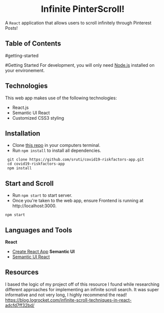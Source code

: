 <h1 align="center">Infinite PinterScroll!</h1>

A `React` application that allows users to scroll infinitely through Pinterest Posts!

## Table of Contents
#getting-started

#Getting Started
For development, you will only need [Node.js](https://nodejs.org/en/) installed on your environement.

## Technologies
This web app makes use of the following technologies:

- React.js
- Semantic UI React
- Customized CSS3 styling

## Installation
- Clone [this repo](https://github.com/rlc900/infinite-pinterest.git) in your computers terminal.
- Run `npm install` to install all dependencies.

```
 git clone https://github.com/sruti/covid19-riskfactors-app.git
 cd covid19-riskfactors-app
 npm install
```

## Start and Scroll
- Run `npm start` to start server.
- Once you're taken to the web app, ensure Frontend is running at http://localhost:3000.
```
npm start
```

## Languages and Tools
**React**
- [Create React App](https://reactjs.org/docs/create-a-new-react-app.html)
**Semantic UI**
- [Semantic UI React](https://react.semantic-ui.com/)

## Resources
I based the logic of my project off of this resource I found while researching different approaches for implementing an infinite scroll search. It was super informative and not very long, I highly recommend the read!
https://blog.logrocket.com/infinite-scroll-techniques-in-react-adcfd7ff32bd/
